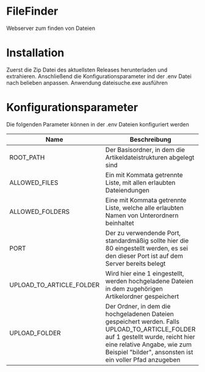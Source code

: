 # FileFinder

Webserver zum finden von Dateien

# Installation

Zuerst die Zip Datei des aktuellsten Releases herunterladen und extrahieren.
Anschließend die Konfigurationsparameter ind der .env Datei nach belieben anpassen.
Anwendung dateisuche.exe ausführen

# Konfigurationsparameter

Die folgenden Parameter können in der .env Dateien konfiguriert werden

| Name                     | Beschreibung                                                                                                                                                                                                               |
| ------------------------ | -------------------------------------------------------------------------------------------------------------------------------------------------------------------------------------------------------------------------- |
| ROOT_PATH                | Der Basisordner, in dem die Artikeldateistrukturen abgelegt sind                                                                                                                                                           |
| ALLOWED_FILES            | Ein mit Kommata getrennte Liste, mit allen erlaubten Dateiendungen                                                                                                                                                         |
| ALLOWED_FOLDERS          | Eine mit Kommata getrennte Liste, welche alle erlaubten Namen von Unterordnern beinhaltet                                                                                                                                  |
| PORT                     | Der zu verwendende Port, standardmäßig sollte hier die 80 eingestellt werden, es sei den dieser Port ist auf dem Server bereits belegt                                                                                     |
| UPLOAD_TO_ARTICLE_FOLDER | Wird hier eine 1 eingestellt, werden hochgeladene Dateien in dem zugehörigen Artikelordner gespeichert                                                                                                                     |
| UPLOAD_FOLDER            | Der Ordner, in dem die hochgeladenen Dateien gespeichert werden. Falls UPLOAD_TO_ARTICLE_FOLDER auf 1 gestellt wurde, reicht hier eine relative Angabe, wie zum Beispiel "bilder", ansonsten ist ein voller Pfad anzugeben |
